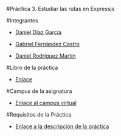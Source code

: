 #Práctica 3. Estudiar las rutas en Expressjs

#Integrantes

* [Daniel Díaz García](https://alu0100882186.github.io)

* [Gabriel Fernández Castro](https://alu0100885453.github.io)

* [Daniel Rodríguez Martín](https://alu0100886764.github.io)

#Libro de la práctica

* [Enlace ](https://ull-esit-dsi-1617.github.io/estudiar-las-rutas-en-expressjs-danielr-gabriel-danield-l1/)

#Campus de la asignatura

* [Enlace al campus virtual](https://campusvirtual.ull.es/1617/course/view.php?id=1136)

#Requisitos de la Práctica

* [Enlace a la descripción de la práctica](https://casianorodriguezleon.gitbooks.io/ull-esit-1617/practicas/practicalearningrouting.html)

